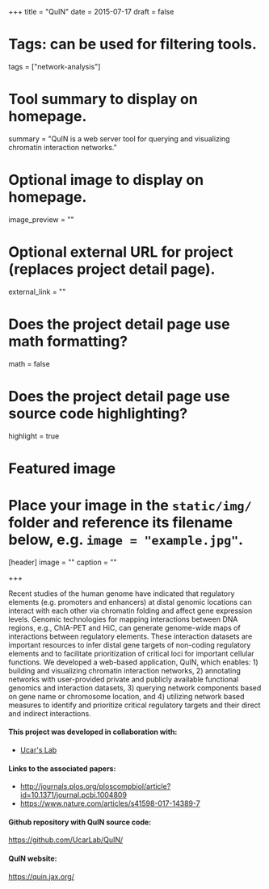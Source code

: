 +++
title = "QuIN"
date = 2015-07-17
draft = false

# Tags: can be used for filtering tools.
tags = ["network-analysis"]

# Tool summary to display on homepage.
summary = "QuIN is a web server tool for querying and visualizing chromatin interaction networks."


# Optional image to display on homepage.
image_preview = ""

# Optional external URL for project (replaces project detail page).
external_link = ""


# Does the project detail page use math formatting?
math = false

# Does the project detail page use source code highlighting?
highlight = true

# Featured image
# Place your image in the `static/img/` folder and reference its filename below, e.g. `image = "example.jpg"`.
[header]
image = ""
caption = ""

+++

Recent studies of the human genome have indicated that regulatory elements (e.g. promoters and enhancers) at distal genomic locations can interact with each other via chromatin folding and affect gene expression levels. Genomic technologies for mapping interactions between DNA regions, e.g., ChIA-PET and HiC, can generate genome-wide maps of interactions between regulatory elements. These interaction datasets are important resources to infer distal gene targets of non-coding regulatory elements and to facilitate prioritization of critical loci for important cellular functions. We developed a web-based application, QuIN, which enables: 1) building and visualizing chromatin interaction networks, 2) annotating networks with user-provided private and publicly available functional genomics and interaction datasets, 3) querying network components based on gene name or chromosome location, and 4) utilizing network based measures to identify and prioritize critical regulatory targets and their direct and indirect interactions.

#### This project was developed in collaboration with:

* [Ucar's Lab](http://thibauld.com/)

#### Links to the associated papers: 
* http://journals.plos.org/ploscompbiol/article?id=10.1371/journal.pcbi.1004809
* https://www.nature.com/articles/s41598-017-14389-7

#### Github repository with QuIN source code: 
https://github.com/UcarLab/QuIN/

#### QuIN website: 
https://quin.jax.org/

